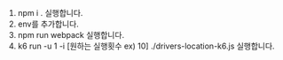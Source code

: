 1. npm i . 실행합니다.
2. env를 추가합니다.
3. npm run webpack 실행합니다.
4. k6 run -u 1 -i [원하는 실행횟수 ex) 10] ./drivers-location-k6.js 실행합니다.